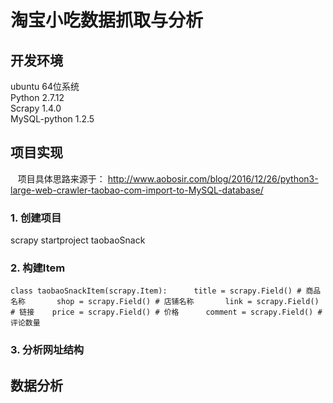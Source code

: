 # 淘宝小吃数据抓取与分析

## 开发环境  
ubuntu 64位系统  
Python 2.7.12  
Scrapy 1.4.0  
MySQL-python 1.2.5

## 项目实现

    项目具体思路来源于： http://www.aobosir.com/blog/2016/12/26/python3-large-web-crawler-taobao-com-import-to-MySQL-database/
 
### 1. 创建项目  
scrapy startproject taobaoSnack
### 2. 构建Item  
`class taobaoSnackItem(scrapy.Item):  
    title = scrapy.Field() # 商品名称   
    shop = scrapy.Field() # 店铺名称   
    link = scrapy.Field() # 链接
    price = scrapy.Field() # 价格  
    comment = scrapy.Field() # 评论数量  `
          
### 3. 分析网址结构


## 数据分析
